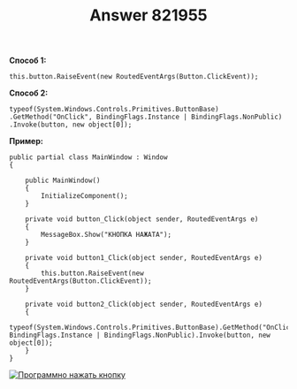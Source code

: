 ﻿---
title: "Answer 821955"
se.owner.user_id: 274555
se.owner.display_name: "Digital Core"
se.owner.link: "https://ru.stackoverflow.com/users/274555/digital-core"
se.answer_id: 821955
se.question_id: 821933
se.post_type: answer
se.score: 3
se.is_accepted: True
---
<p><strong>Способ 1:</strong></p>

<pre><code>this.button.RaiseEvent(new RoutedEventArgs(Button.ClickEvent));
</code></pre>

<p><strong>Способ 2:</strong></p>

<pre><code>typeof(System.Windows.Controls.Primitives.ButtonBase)
.GetMethod("OnClick", BindingFlags.Instance | BindingFlags.NonPublic)
.Invoke(button, new object[0]);
</code></pre>

<p><strong>Пример:</strong></p>

<pre><code>public partial class MainWindow : Window
{

    public MainWindow()
    {
        InitializeComponent();
    }

    private void button_Click(object sender, RoutedEventArgs e)
    {
        MessageBox.Show("КНОПКА НАЖАТА");
    }

    private void button1_Click(object sender, RoutedEventArgs e)
    {
        this.button.RaiseEvent(new RoutedEventArgs(Button.ClickEvent));
    }

    private void button2_Click(object sender, RoutedEventArgs e)
    {
        typeof(System.Windows.Controls.Primitives.ButtonBase).GetMethod("OnClick", BindingFlags.Instance | BindingFlags.NonPublic).Invoke(button, new object[0]);
    }
}
</code></pre>

<p><a href="https://i.stack.imgur.com/9PRv5.gif" rel="nofollow noreferrer"><img src="https://i.stack.imgur.com/9PRv5.gif" alt="Программно нажать кнопку"></a></p>

